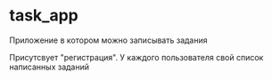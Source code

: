 # task_app
Приложение в котором можно записывать задания

Присутсвует "регистрация". У каждого пользователя свой список написанных заданий
